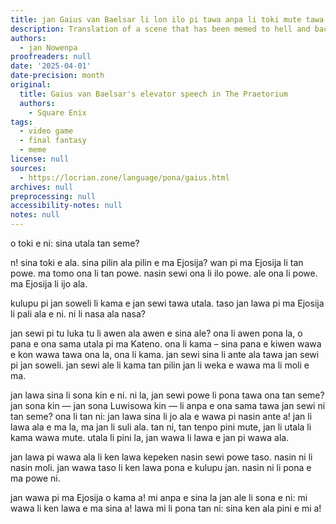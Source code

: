 ```yaml
---
title: jan Gaius van Baelsar li lon ilo pi tawa anpa li toki mute tawa sina
description: Translation of a scene that has been memed to hell and back
authors:
  - jan Nowenpa
proofreaders: null
date: '2025-04-01'
date-precision: month
original:
  title: Gaius van Baelsar's elevator speech in The Praetorium
  authors:
    - Square Enix
tags:
  - video game
  - final fantasy
  - meme
license: null
sources:
  - https://locrian.zone/language/pona/gaius.html
archives: null
preprocessing: null
accessibility-notes: null
notes: null
---
```


o toki e ni: sina utala tan seme?

n! sina toki e ala. sina pilin ala pilin e ma Ejosija? wan pi ma Ejosija li tan powe. ma tomo ona li tan powe. nasin sewi ona li ilo powe. ale ona li powe. ma Ejosija li ijo ala.

kulupu pi jan soweli li kama e jan sewi tawa utala. taso jan lawa pi ma Ejosija li pali ala e ni. ni li nasa ala nasa?

jan sewi pi tu luka tu li awen ala awen e sina ale? ona li awen pona la, o pana e ona sama utala pi ma Kateno. ona li kama – sina pana e kiwen wawa e kon wawa tawa ona la, ona li kama. jan sewi sina li ante ala tawa jan sewi pi jan soweli. jan sewi ale li kama tan pilin jan li weka e wawa ma li moli e ma.

jan lawa sina li sona kin e ni. ni la, jan sewi powe li pona tawa ona tan seme? jan sona kin — jan sona Luwisowa kin — li anpa e ona sama tawa jan sewi ni tan seme? ona li tan ni: jan lawa sina li jo ala e wawa pi nasin ante a! jan li lawa ala e ma la, ma jan li suli ala. tan ni, tan tenpo pini mute, jan li utala li kama wawa mute. utala li pini la, jan wawa li lawa e jan pi wawa ala.

jan lawa pi wawa ala li ken lawa kepeken nasin sewi powe taso. nasin ni li nasin moli. jan wawa taso li ken lawa pona e kulupu jan. nasin ni li pona e ma powe ni.

jan wawa pi ma Ejosija o kama a! mi anpa e sina la jan ale li sona e ni: mi wawa li ken lawa e ma sina a! lawa mi li pona tan ni: sina ken ala pini e mi a!

